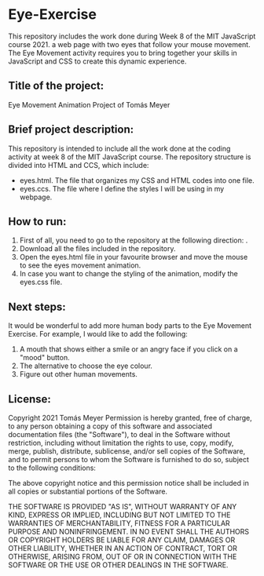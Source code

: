 # Eye-Exercise

This repository includes the work done during Week 8 of the MIT JavaScript course 2021. a web page with two eyes that follow your mouse movement. The Eye Movement activity requires you to bring together your skills in JavaScript and CSS to create this dynamic experience.


## Title of the project: 

Eye Movement Animation Project of Tomás Meyer

## Brief project description:

This repository is intended to include all the work done at the coding activity at week 8 of the MIT JavaScript course. The repository structure is divided into
HTML and CCS, which include:

- eyes.html. The file that organizes my CSS and HTML codes into one file.
- eyes.ccs. The file where I define the styles I will be using in my webpage.

## How to run:

1. First of all, you need to go to the repository at the following direction: .
2. Download all the files included in the repository.
4. Open the eyes.html file in your favourite browser and move the mouse to see the eyes movement animation.
5. In case you want to change the styling of the animation, modify the eyes.css file.

## Next steps:

It would be wonderful to add more human body parts to the Eye Movement Exercise. For example, I would like to add the following:

1. A mouth that shows either a smile or an angry face if you click on a "mood" button.
2. The alternative to choose the eye colour.
3. Figure out other human movements.

## License:

Copyright 2021 Tomás Meyer
Permission is hereby granted, free of charge, to any person obtaining a copy of this software and associated documentation files (the "Software"), to deal in the Software without restriction, including without limitation the rights to use, copy, modify, merge, publish, distribute, sublicense, and/or sell copies of the Software, and to permit persons to whom the Software is furnished to do so, subject to the following conditions:

The above copyright notice and this permission notice shall be included in all copies or substantial portions of the Software.

THE SOFTWARE IS PROVIDED "AS IS", WITHOUT WARRANTY OF ANY KIND, EXPRESS OR IMPLIED, INCLUDING BUT NOT LIMITED TO THE WARRANTIES OF MERCHANTABILITY, FITNESS FOR A PARTICULAR PURPOSE AND NONINFRINGEMENT. IN NO EVENT SHALL THE AUTHORS OR COPYRIGHT HOLDERS BE LIABLE FOR ANY CLAIM, DAMAGES OR OTHER LIABILITY, WHETHER IN AN ACTION OF CONTRACT, TORT OR OTHERWISE, ARISING FROM, OUT OF OR IN CONNECTION WITH THE SOFTWARE OR THE USE OR OTHER DEALINGS IN THE SOFTWARE.
